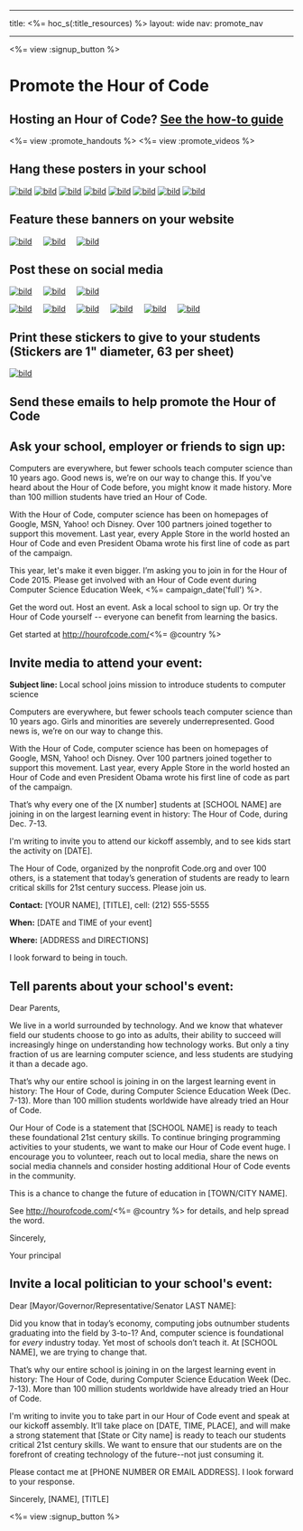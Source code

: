 * * *

title: <%= hoc_s(:title_resources) %> layout: wide nav: promote_nav

* * *

<link rel="stylesheet" type="text/css" href="/css/promote-page.css" />
</link>

<%= view :signup_button %>

# Promote the Hour of Code

## Hosting an Hour of Code? [See the how-to guide](<%= resolve_url('/resources/how-to') %>)

<%= view :promote_handouts %> <%= view :promote_videos %>

<a id="posters"></a>

## Hang these posters in your school

[![bild](/images/fit-280/malala-yousafzai.png)](/files/malala-yousafzai-poster.pdf) [![bild](/images/fit-280/sheryl-sandberg.png)](/files/sheryl-sandberg-poster.pdf) [![bild](/images/fit-280/mark-zuckerberg.png)](/files/mark-zuckerberg-poster.pdf) [![bild](/images/fit-280/marissa-mayer.png)](/files/marissa-mayer-poster.pdf) [![bild](/images/fit-280/susan.png)](/files/susan-wojcicki-poster.pdf) [![bild](/images/fit-280/chris-bosh.png)](/files/chris-bosh-poster.pdf) [![bild](/images/fit-280/barack-obama.png)](/files/barack-obama-poster.pdf) [![bild](/images/fit-280/ashton-kutcher.png)](/files/ashton-kutcher-poster.pdf)

<a id="banners"></a>

## Feature these banners on your website

[![bild](/images/fit-250/banner1.jpg)](/images/banner1.jpg)&nbsp;&nbsp;&nbsp;&nbsp; [![bild](/images/fit-250/banner3.jpg)](/images/banner3.jpg)&nbsp;&nbsp;&nbsp;&nbsp; [![bild](/images/fit-500/banner5.jpg)](/images/banner5.jpg)&nbsp;&nbsp;&nbsp;&nbsp;

<a id="social"></a>

## Post these on social media

[![bild](/images/fit-250/social-1.jpg)](/images/social-1.jpg)&nbsp;&nbsp;&nbsp;&nbsp; [![bild](/images/fit-250/social-2.jpg)](/images/social-2.jpg)&nbsp;&nbsp;&nbsp;&nbsp; [![bild](/images/fit-250/social-3.jpg)](/images/social-3.jpg)&nbsp;&nbsp;&nbsp;&nbsp;

[![bild](/images/fit-250/mark.jpg)](/images/mark.jpg)&nbsp;&nbsp;&nbsp;&nbsp; [![bild](/images/fit-250/susan.png)](/images/susan.png)&nbsp;&nbsp;&nbsp;&nbsp; [![bild](/images/fit-250/chris.jpg)](/images/chris.jpg)&nbsp;&nbsp;&nbsp;&nbsp; [![bild](/images/fit-250/marissa.jpg)](/images/marissa.jpg)&nbsp;&nbsp;&nbsp;&nbsp; [![bild](/images/fit-250/ashton.jpg)](/images/ashton.jpg)&nbsp;&nbsp;&nbsp;&nbsp; [![bild](/images/fit-250/barack.jpg)](/images/barack.jpg)&nbsp;&nbsp;&nbsp;&nbsp;

<a id="stickers"></a>

## Print these stickers to give to your students (Stickers are 1" diameter, 63 per sheet)

[![bild](/images/fit-250/hour-of-code-stickers.png)](/images/hour-of-code-stickers.pdf)

<a id="sample-emails"></a>

## Send these emails to help promote the Hour of Code

<a id="email"></a>

## Ask your school, employer or friends to sign up:

Computers are everywhere, but fewer schools teach computer science than 10 years ago. Good news is, we’re on our way to change this. If you've heard about the Hour of Code before, you might know it made history. More than 100 million students have tried an Hour of Code.

With the Hour of Code, computer science has been on homepages of Google, MSN, Yahoo! och Disney. Over 100 partners joined together to support this movement. Last year, every Apple Store in the world hosted an Hour of Code and even President Obama wrote his first line of code as part of the campaign.

This year, let's make it even bigger. I’m asking you to join in for the Hour of Code 2015. Please get involved with an Hour of Code event during Computer Science Education Week, <%= campaign_date('full') %>.

Get the word out. Host an event. Ask a local school to sign up. Or try the Hour of Code yourself -- everyone can benefit from learning the basics.

Get started at http://hourofcode.com/<%= @country %>

<a id="media-pitch"></a>

## Invite media to attend your event:

**Subject line:** Local school joins mission to introduce students to computer science

Computers are everywhere, but fewer schools teach computer science than 10 years ago. Girls and minorities are severely underrepresented. Good news is, we’re on our way to change this.

With the Hour of Code, computer science has been on homepages of Google, MSN, Yahoo! och Disney. Over 100 partners joined together to support this movement. Last year, every Apple Store in the world hosted an Hour of Code and even President Obama wrote his first line of code as part of the campaign.

That’s why every one of the [X number] students at [SCHOOL NAME] are joining in on the largest learning event in history: The Hour of Code, during Dec. 7-13.

I'm writing to invite you to attend our kickoff assembly, and to see kids start the activity on [DATE].

The Hour of Code, organized by the nonprofit Code.org and over 100 others, is a statement that today’s generation of students are ready to learn critical skills for 21st century success. Please join us.

**Contact:** [YOUR NAME], [TITLE], cell: (212) 555-5555

**When:** [DATE and TIME of your event]

**Where:** [ADDRESS and DIRECTIONS]

I look forward to being in touch.

<a id="parents"></a>

## Tell parents about your school's event:

Dear Parents,

We live in a world surrounded by technology. And we know that whatever field our students choose to go into as adults, their ability to succeed will increasingly hinge on understanding how technology works. But only a tiny fraction of us are learning computer science, and less students are studying it than a decade ago.

That’s why our entire school is joining in on the largest learning event in history: The Hour of Code, during Computer Science Education Week (Dec. 7-13). More than 100 million students worldwide have already tried an Hour of Code.

Our Hour of Code is a statement that [SCHOOL NAME] is ready to teach these foundational 21st century skills. To continue bringing programming activities to your students, we want to make our Hour of Code event huge. I encourage you to volunteer, reach out to local media, share the news on social media channels and consider hosting additional Hour of Code events in the community.

This is a chance to change the future of education in [TOWN/CITY NAME].

See http://hourofcode.com/<%= @country %> for details, and help spread the word.

Sincerely,

Your principal

<a id="politicians"></a>

## Invite a local politician to your school's event:

Dear [Mayor/Governor/Representative/Senator LAST NAME]:

Did you know that in today’s economy, computing jobs outnumber students graduating into the field by 3-to-1? And, computer science is foundational for *every* industry today. Yet most of schools don’t teach it. At [SCHOOL NAME], we are trying to change that.

That’s why our entire school is joining in on the largest learning event in history: The Hour of Code, during Computer Science Education Week (Dec. 7-13). More than 100 million students worldwide have already tried an Hour of Code.

I'm writing to invite you to take part in our Hour of Code event and speak at our kickoff assembly. It’ll take place on [DATE, TIME, PLACE], and will make a strong statement that [State or City name] is ready to teach our students critical 21st century skills. We want to ensure that our students are on the forefront of creating technology of the future--not just consuming it.

Please contact me at [PHONE NUMBER OR EMAIL ADDRESS]. I look forward to your response.

Sincerely, [NAME], [TITLE]

<%= view :signup_button %>